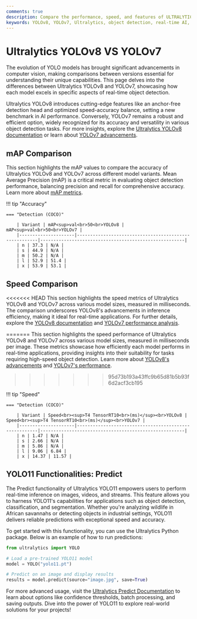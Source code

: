```yaml
---
comments: true
description: Compare the performance, speed, and features of ULTRALYTICS YOLOv8 and YOLOv7. Explore how these state-of-the-art models advance object detection, real-time AI, and edge AI applications in computer vision.
keywords: YOLOv8, YOLOv7, Ultralytics, object detection, real-time AI, edge AI, computer vision
---
```


# Ultralytics YOLOv8 VS YOLOv7

The evolution of YOLO models has brought significant advancements in computer vision, making comparisons between versions essential for understanding their unique capabilities. This page delves into the differences between Ultralytics YOLOv8 and YOLOv7, showcasing how each model excels in specific aspects of real-time object detection.

Ultralytics YOLOv8 introduces cutting-edge features like an anchor-free detection head and optimized speed-accuracy balance, setting a new benchmark in AI performance. Conversely, YOLOv7 remains a robust and efficient option, widely recognized for its accuracy and versatility in various object detection tasks. For more insights, explore the [Ultralytics YOLOv8 documentation](https://docs.ultralytics.com/models/yolov8/) or learn about [YOLOv7 advancements](https://github.com/WongKinYiu/yolov7).

## mAP Comparison

This section highlights the mAP values to compare the accuracy of Ultralytics YOLOv8 and YOLOv7 across different model variants. Mean Average Precision (mAP) is a critical metric in evaluating object detection performance, balancing precision and recall for comprehensive accuracy. Learn more about [mAP metrics](https://www.ultralytics.com/glossary/mean-average-precision-map).

!!! tip "Accuracy"

    === "Detection (COCO)"

    	| Variant | mAP<sup>val<br>50<br>YOLOv8 | mAP<sup>val<br>50<br>YOLOv7 |
    	|---------------------|-------------------------------------------------------|-------------------------------------------------------|
    	| n | 37.3 | N/A |
    	| s | 44.9 | N/A |
    	| m | 50.2 | N/A |
    	| l | 52.9 | 51.4 |
    	| x | 53.9 | 53.1 |


## Speed Comparison

<<<<<<< HEAD
This section highlights the speed metrics of Ultralytics YOLOv8 and YOLOv7 across various model sizes, measured in milliseconds. The comparison underscores YOLOv8's advancements in inference efficiency, making it ideal for real-time applications. For further details, explore the [YOLOv8 documentation](https://docs.ultralytics.com/models/yolov8/) and [YOLOv7 performance analysis](https://docs.ultralytics.com/models/yolov7/).

=======
This section highlights the speed performance of Ultralytics YOLOv8 and YOLOv7 across various model sizes, measured in milliseconds per image. These metrics showcase how efficiently each model performs in real-time applications, providing insights into their suitability for tasks requiring high-speed object detection. Learn more about [YOLOv8's advancements](https://docs.ultralytics.com/models/yolov8/) and [YOLOv7's performance](https://docs.ultralytics.com/models/yolov7/).

> > > > > > > 95d73b193a43ffc9b65d81b5b93f6d2acf3cb195

!!! tip "Speed"

    === "Detection (COCO)"

    	| Variant | Speed<br><sup>T4 TensorRT10<br>(ms)</sup><br>YOLOv8 | Speed<br><sup>T4 TensorRT10<br>(ms)</sup><br>YOLOv7 |
    	|---------------------|-------------------------------------------------------|-------------------------------------------------------|
    	| n | 1.47 | N/A |
    	| s | 2.66 | N/A |
    	| m | 5.86 | N/A |
    	| l | 9.06 | 6.84 |
    	| x | 14.37 | 11.57 |

## YOLO11 Functionalities: Predict

The Predict functionality of Ultralytics YOLO11 empowers users to perform real-time inference on images, videos, and streams. This feature allows you to harness YOLO11's capabilities for applications such as object detection, classification, and segmentation. Whether you're analyzing wildlife in African savannahs or detecting objects in industrial settings, YOLO11 delivers reliable predictions with exceptional speed and accuracy.

To get started with this functionality, you can use the Ultralytics Python package. Below is an example of how to run predictions:

```python
from ultralytics import YOLO

# Load a pre-trained YOLO11 model
model = YOLO("yolo11.pt")

# Predict on an image and display results
results = model.predict(source="image.jpg", save=True)
```

For more advanced usage, visit the [Ultralytics Predict Documentation](https://docs.ultralytics.com/modes/predict/) to learn about options like confidence thresholds, batch processing, and saving outputs. Dive into the power of YOLO11 to explore real-world solutions for your projects!
